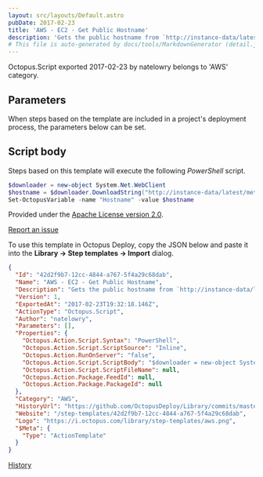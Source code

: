 ```yaml
---
layout: src/layouts/Default.astro
pubDate: 2017-02-23
title: 'AWS - EC2 - Get Public Hostname'
description: 'Gets the public hostname from `http://instance-data/latest/meta-data/public-hostname` on the EC2 instance and stores it in the `Hostname` variable.'
# This file is auto-generated by docs/tools/MarkdownGenerator (detail.js)
---
```


Octopus.Script exported 2017-02-23 by natelowry belongs to 'AWS' category.

## Parameters

When steps based on the template are included in a project's deployment process, the parameters below can be set.



## Script body

Steps based on this template will execute the following *PowerShell* script.

```PowerShell
$downloader = new-object System.Net.WebClient
$hostname = $downloader.DownloadString("http://instance-data/latest/meta-data/public-hostname")
Set-OctopusVariable -name "Hostname" -value $hostname

```

Provided under the [Apache License version 2.0](https://github.com/OctopusDeploy/Library/blob/master/LICENSE.txt).

[Report an issue](https://github.com/OctopusDeploy/Library/issues/new?assignees=&labels=&projects=&template=bug-report.yml&title=Issue%20with%20AWS%20-%20EC2%20-%20Get%20Public%20Hostname&step-template=AWS%20-%20EC2%20-%20Get%20Public%20Hostname)

<div class="get-json">

To use this template in Octopus Deploy, copy the JSON below and paste it into the **Library → Step templates → Import** dialog.

```json
{
  "Id": "42d2f9b7-12cc-4844-a767-5f4a29c68dab",
  "Name": "AWS - EC2 - Get Public Hostname",
  "Description": "Gets the public hostname from `http://instance-data/latest/meta-data/public-hostname` on the EC2 instance and stores it in the `Hostname` variable.",
  "Version": 1,
  "ExportedAt": "2017-02-23T19:32:18.146Z",
  "ActionType": "Octopus.Script",
  "Author": "natelowry",
  "Parameters": [],
  "Properties": {
    "Octopus.Action.Script.Syntax": "PowerShell",
    "Octopus.Action.Script.ScriptSource": "Inline",
    "Octopus.Action.RunOnServer": "false",
    "Octopus.Action.Script.ScriptBody": "$downloader = new-object System.Net.WebClient\n$hostname = $downloader.DownloadString(\"http://instance-data/latest/meta-data/public-hostname\")\nSet-OctopusVariable -name \"Hostname\" -value $hostname\n",
    "Octopus.Action.Script.ScriptFileName": null,
    "Octopus.Action.Package.FeedId": null,
    "Octopus.Action.Package.PackageId": null
  },
  "Category": "AWS",
  "HistoryUrl": "https://github.com/OctopusDeploy/Library/commits/master/step-templates//opt/buildagent/work/75443764cd38076d/step-templates/aws-ec2-get-public-hostname.json",
  "Website": "/step-templates/42d2f9b7-12cc-4844-a767-5f4a29c68dab",
  "Logo": "https://i.octopus.com/library/step-templates/aws.png",
  "$Meta": {
    "Type": "ActionTemplate"
  }
}
```

[History](https://github.com/OctopusDeploy/Library/commits/master/step-templates/https://github.com/OctopusDeploy/Library/commits/master/step-templates//opt/buildagent/work/75443764cd38076d/step-templates/aws-ec2-get-public-hostname.json)

</div>
